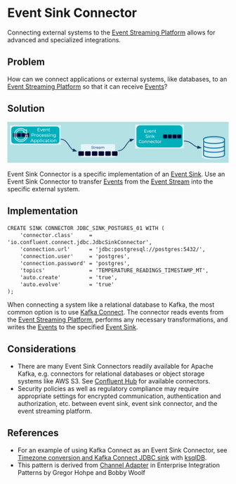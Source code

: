 # Event Sink Connector
Connecting external systems to the [Event Streaming Platform](../event-stream/event-streaming-platform.md) allows for advanced and specialized integrations. 

## Problem
How can we connect applications or external systems, like databases, to an [Event Streaming Platform](../event-stream/event-streaming-platform.md) so that it can receive [Events](../event/event.md)?

## Solution
![event-sink-connector](../img/event-sink-connector.png)

Event Sink Connector is a specific implementation of an [Event Sink](event-sink.md). Use an Event Sink Connector to transfer [Events](../event/event.md) from the [Event Stream](../event-stream/event-stream.md) into the specific external system. 

## Implementation
```
CREATE SINK CONNECTOR JDBC_SINK_POSTGRES_01 WITH (
    'connector.class'     = 'io.confluent.connect.jdbc.JdbcSinkConnector',
    'connection.url'      = 'jdbc:postgresql://postgres:5432/',
    'connection.user'     = 'postgres',
    'connection.password' = 'postgres',
    'topics'              = 'TEMPERATURE_READINGS_TIMESTAMP_MT',
    'auto.create'         = 'true',
    'auto.evolve'         = 'true'
);
```

When connecting a system like a relational database to Kafka, the most common option is to use [Kafka Connect](https://docs.confluent.io/platform/current/connect/index.html). The connector reads events from the [Event Streaming Platform](../event-stream/event-streaming-platform.md), performs any necessary transformations, and writes the [Events](../event/event.md) to the specified [Event Sink](../event-sink/event-sink.md).

## Considerations
* There are many Event Sink Connectors readily available for Apache Kafka, e.g. connectors for relational databases or object storage systems like AWS S3.  See [Confluent Hub](https://www.confluent.io/hub/) for available connectors.
* Security policies as well as regulatory compliance may require appropriate settings for encrypted communication, authentication and authorization, etc. between event sink, event sink connector, and the event streaming platform.

## References
* For an example of using Kafka Connect as an Event Sink Connector, see [Timezone conversion and Kafka Connect JDBC sink](https://kafka-tutorials.confluent.io/connect-sink-timestamp/ksql.html) with [ksqlDB](https://ksqldb.io/).
* This pattern is derived from [Channel Adapter](https://www.enterpriseintegrationpatterns.com/patterns/messaging/ChannelAdapter.html) in Enterprise Integration Patterns by Gregor Hohpe and Bobby Woolf
